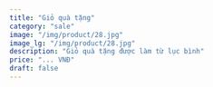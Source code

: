 ```yaml
---
title: "Giỏ quà tặng"
category: "sale"
image: "/img/product/28.jpg"
image_lg: "/img/product/28.jpg"
description: "Giỏ quà tặng được làm từ lục bình"
price: "... VNĐ"
draft: false
---
```

